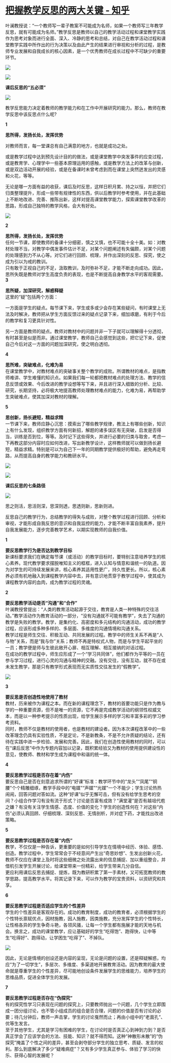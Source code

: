 # [把握教学反思的两大关键 - 知乎](https://zhuanlan.zhihu.com/p/439706685)

叶澜教授说：“一个教师写一辈子教案不可能成为名师，如果一个教师写三年教学反思，就有可能成为名师。”教学反思是教师以自己的教学活动过程和课堂教学实践作为思考对象而进行全面、深入、冷静的思考和总结，对自己在教学活动过程和课堂教学实践中所作出的行为决策以及由此产生的结果进行审视和分析的过程，是教师专业发展和自我成长的核心因素，是一个优秀教师在成长过程中不可缺少的重要环节。

![](https://pic2.zhimg.com/v2-06920f6a625d4c1af3142f73673c5019_b.jpg)

![](https://pic1.zhimg.com/v2-798c33af312ffa542318c07332ddf768_b.png)

  
**课后反思的“五必须”**  

![](https://pic1.zhimg.com/v2-798c33af312ffa542318c07332ddf768_b.png)

教学反思能力决定着教师的教学能力和在工作中开展研究的能力。那么，教师在教学反思中该反思点什么呢?

**1**

**思所得，发扬长处，发挥优势**

对教师而言，每一堂课总有自己满意的地方，也就是成功之处。

或是教学过程中达到预先设计目的的做法，或是课堂教学中突发事件的应变过程，或是教育学、心理学中一些基本原理运用的感触，或是教学方法上的改革与创新，或是双边活动开展的经验，或是在备课时未曾考虑到而在课堂上突然迸发出的灵感和火花，等等。

无论是哪一方面有益的收获，课后及时反思，这样日积月累、持之以恒，并把它们归类整理提升，形成一些带有规律性的东西，供以后教学时参考使用，并在此基础上不断地改进、完善、推陈出新，这样对提高课堂教学能力，探索课堂教学改革的思路，形成自己独特的教学风格，会大有好处。

![](https://pic2.zhimg.com/v2-7f42db86a3c52f2fb57babcb29e69751_b.jpg)

**2**

**思所得，发扬长处，发挥优势**  
任何一节课，即使教师的备课十分细密，慎之又慎，也不可能十全十美。如：对教材处理不当，对教学中偶发事件估计不足，对某个问题阐述有失偏颇，对某个问题的处理感到力不从心等。对它们进行回顾、梳理，并作出深刻的反思、探究，使之成为引以为戒的教训。  
只有敢于正视自己的不足，汲取教训，及时弥补不足，才能不断走向成功。因此，思所失既是教师对学生高度负责的表现，也是不断提高自身教学水平的客观需要。  
**3**

**思所疑，加深研究，解惑释疑**  
这里的“疑”包括两个方面：

一方面是学生的疑点。每节课下来，学生或多或少会存在某些疑问，有时课堂上无法及时解决，教师把从学生方面反馈过来的疑点记录下来，细加琢磨，有利于今后的教学和复习更具针对性。

另一方面是教师的疑点。教师对教材中的问题并非一下子就可以理解得十分透彻，有时甚至是似是而非。通过课堂教学，教师自己会感觉到这些，把它记下来，促使自己今后对这一方面的问题加深研究，使之明白透彻。

**4**

**思所难，突破难点，化难为易**  
在课堂教学中，对教材难点的突破事关整个教学的成败。所谓教材的难点，是指教师难讲、学生难懂的知识点。如果我们每一轮都把教材难点的处理方法、教学的信息反馈或效果、今后改进的教学设想等写下来，并且进行深入细致的分析、比较、研究，长期坚持，必将极大地提高教师处理教材难点的能力，化难为易，再帮助学生突破难点，使其加深对教材的理解。

**5**

**思创新，扬长避短，精益求精**  
一节课下来，教师应静心沉思：摸索出了哪些教学规律，教法上有哪些创新，知识上有什么发现，组织教学方面有何新招，解题的诸多误区有无突破，启发是否得当，训练是否到位，等等。及时记下这些得失，并进行必要的归类与取舍，考虑一下再教这部分内容时应如何改进，写出新教学设计，这样教师就可以做到扬长避短，精益求精。特别是可以为自己下一年的同期教学提供极好的帮助，避免再走弯路，从而提高自身的教学能力和教研水平。

![](https://pic3.zhimg.com/v2-c4530f71447dcc19ef11ef6374072dda_b.jpg)

![](https://pic1.zhimg.com/v2-798c33af312ffa542318c07332ddf768_b.png)

  
**课后反思的七条路径**  

![](https://pic1.zhimg.com/v2-798c33af312ffa542318c07332ddf768_b.png)

思之则活，思活则深，思深则透，思透则新，思新则进。

反思自己的教学行为，总结教学的得失与成败，对整个教学过程进行回顾、分析和审视，才能形成自我反思的意识和自我监控的能力，才能不断丰富自我素养，提升自我发展能力，逐步完善教学艺术，以期实现教师的自我价值。

**1**

**要反思教学行为是否达到教学目标**  
新课标要求我们在确定每节课（或活动）的教学目标时，要特别注意培养学生的核心素养。现代教学要求摆脱唯知主义的框框，进入认知与情意和谐统一的轨道。因为对学生的可持续发展来讲，核心素养其适用性更广，持久性更长。所以，核心素养必须有机地融入到课程教学内容中去，并有意识地贯穿于教学过程中，使其成为课程教学内容的血肉，成为教学过程的灵魂。

**2**

**要反思教学活动是否“沟通”和“合作”**  
叶澜教授曾提出：“人类的教育活动起源于交往，教育是人类一种特殊的交往活动。”教学活动作为教育活动的一部分，“没有沟通就不可能有教学”，失去了沟通的教学是失败的教学。教学，是集约化、高密度和多元结构的沟通活动，成功的教学过程，应该形成多种多样的、多层面、多维度的沟通情境和沟通关系。  
教学过程是师生交往、积极互动、共同发展的过程。教学中的师生关系不再是“人与物”关系，而是“我与你”关系；教师不再是特权式人物，而是与学生平起平坐的一员；教学便是师与生彼此敞开心扉、相互理解、相互接纳的对话过程。  
在成功的教学过程中，师生应形成了一个“学习共同体”，他们都作为平等的一员在参与学习过程，进行心灵的沟通与精神的交融。没有交往，没有互动，就不存在或未发生教学，那是只有教学形式表现而无实质性交往发生的“假教学”。

![](https://pic2.zhimg.com/v2-d32f8b1bb779b9d3c45bd2b1615de315_b.jpg)

**3**

**要反思是否创造性地使用了教材**  
教材，历来被作为课程之本。而在新的课程理念下，教材的首要功能只是作为教与学的一种重要资源，但不是唯一的资源，它不再是完成教学活动的纲领性权威文本，而是以一种参考提示的性质出现，给学生展示多样的学习和丰富多彩的学习参考资料。  
同时，教师不仅是教材的使用者，也是教材的建设者。因为本次课程改革中的一些改革理念仍具有实验性质，不是定论，不是新教条，不是不允许质疑的结论，还有待在实践中进一步检验、发展和完善。因此，我们在创造性使用教材的同时，可以在“课后反思”中作为专题内容加以记录，既积累经验又为教材的使用提供建设性的意见，使教师、教材和学生成为课程中和谐的统一体。

**4**

**要反思教学过程是否存在着“内伤”**  
要反思自己是否在刻意追求所谓的“好课”标准：教学环节中的“龙头”“凤尾”“铜腰”个个精雕细琢，教学手段中的“电媒”“声媒”“光媒”一个不能少；学生讨论热热闹闹，回答问题对答如流。这种“好课”似乎无懈可击，但有没有给学生思考的空间？小组合作学习有没有流于形式？讨论是否富有成效？“满堂灌”是否有越俎代庖之嫌？有没有关注学生情感、态度、价值的变化？学生的创造性何在？对这些“内伤”必须认真回顾、仔细梳理、深刻反思、无情剖析，并对症下药，才能找出改进策略。

**5**

**要反思教学过程是否存在着“内伤”**  
教学，不仅仅是一种告诉，更重要的是如何引导学生在情境中经历、体验、感悟、创造。教学过程中，学生常常会于不经意间产生出“奇思妙想”、生发出创新火花，教师不仅应在课堂上及时将这些细微之处流露出来的信息捕捉、加以重组整合，并借机引发学生开展讨论，给课堂带来一份精彩，给学生带来几分自信。  
更应利用课后反思去捕捉、提炼，既为教研积累了第一手素材，又可拓宽教师的教学思路，提高教学水平。将其记录下来，可以作为教学的宝贵资料，以资研究和共享。

**6**

**要反思教学过程是否适应学生的个性差异**  
学生的个性差异是客观存在的。成功的教育制度，成功的教育者，必须根据学生的个性特长禀赋优点，因材施教，因人施教，因类施教，充分发挥学生的个性特长，让性格各异的学生争奇斗艳，各领风骚，让每一个学生都有施展才能的天地与机会。换言之，成功的课堂教学，应让基础好的学生“吃得饱”、跑得快，让中等生“吃得好”、跑得动，让学困生“吃得了”、不掉队。

![](https://pic4.zhimg.com/v2-86fecf2357f298af0adda915aad29133_b.jpg)

因此，无论是情境的创设还是内容的呈现，无论是问题的设置，还是释疑解惑，均应“为了一切学生”，多层次、多维度、多渠道地开展教育活动。因为教育的最大使命就是尊重学生的个性差异，尽可能地创设条件发展学生的思维能力，培养学生的思维品质，促进全体学生的发展。

**7**

**要反思教学过程是否存在“伪探究”**  
有的探究性学习只表现在问题的探究上，只要教师抛出一个问题，几个学生立即围成一团分组讨论，也不管小组成员的组合是否合理，问题的价值是否有讨论的必要；待几分钟后，教师一声击掌，学生的讨论戛然而止；再由小组中的“老面孔”、优等生发言。  
至于其他学生，尤其是学习有困难的学生，在讨论时是否真正心到神到力到？是否真正学会了应该学会的方法、技能、知识？就不得而知。这种“神散形未散”的“伪探究”掩盖了个性之间的差异，甚至会剥夺部分学生的独立思考、质疑、发言的权利。那么到底解决了多少“疑难病症”？又有多少学生真正参与、体验了学习的快乐、获得心智的发展呢？
